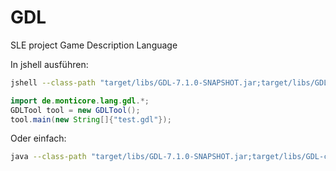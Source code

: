 # GDL

SLE project Game Description Language

In jshell ausführen:
```bash
jshell --class-path "target/libs/GDL-7.1.0-SNAPSHOT.jar;target/libs/GDL-cli.jar"
```
```java
import de.monticore.lang.gdl.*;
GDLTool tool = new GDLTool();
tool.main(new String[]{"test.gdl"});
```
Oder einfach:
```bash
java --class-path "target/libs/GDL-7.1.0-SNAPSHOT.jar;target/libs/GDL-cli.jar" de.monticore.lang.gdl.Interpreter2 "src/main/resources/example/Chess.gdl"
```
